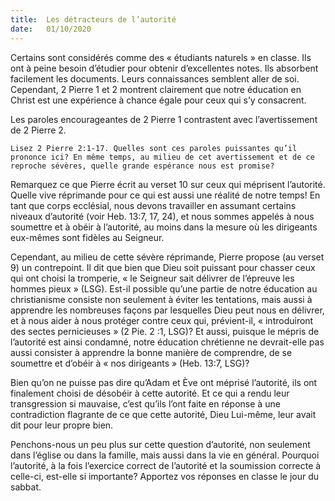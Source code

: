 ```yaml
---
title:  Les détracteurs de l’autorité
date:   01/10/2020
---
```


Certains sont considérés comme des « étudiants naturels » en classe. Ils ont à peine besoin d’étudier pour obtenir d’excellentes notes. Ils absorbent facilement les documents. Leurs connaissances semblent aller de soi. Cependant, 2 Pierre 1 et 2 montrent clairement que notre éducation en Christ est une expérience à chance égale pour ceux qui s’y consacrent.

Les paroles encourageantes de 2 Pierre 1 contrastent avec l’avertissement de 2 Pierre 2.

`Lisez 2 Pierre 2:1-17. Quelles sont ces paroles puissantes qu’il prononce ici? En même temps, au milieu de cet avertissement et de ce reproche sévères, quelle grande espérance nous est promise?`

Remarquez ce que Pierre écrit au verset 10 sur ceux qui méprisent l’autorité. Quelle vive réprimande pour ce qui est aussi une réalité de notre temps! En tant que corps ecclésial, nous devons travailler en assumant certains niveaux d’autorité (voir Heb. 13:7, 17, 24), et nous sommes appelés à nous soumettre et à obéir à l’autorité, au moins dans la mesure où les dirigeants eux-mêmes sont fidèles au Seigneur.

Cependant, au milieu de cette sévère réprimande, Pierre propose (au verset 9) un contrepoint. Il dit que bien que Dieu soit puissant pour chasser ceux qui ont choisi la tromperie, « le Seigneur sait délivrer de l’épreuve les hommes pieux » (LSG). Est-il possible qu’une partie de notre éducation au christianisme consiste non seulement à éviter les tentations, mais aussi à apprendre les nombreuses façons par lesquelles Dieu peut nous en délivrer, et à nous aider à nous protéger contre ceux qui, prévient-il, « introduiront des sectes pernicieuses » (2 Pie. 2 :1, LSG)? Et aussi, puisque le mépris de l’autorité est ainsi condamné, notre éducation chrétienne ne devrait-elle pas aussi consister à apprendre la bonne manière de comprendre, de se soumettre et d’obéir à « nos dirigeants » (Heb. 13:7, LSG)?

Bien qu’on ne puisse pas dire qu’Adam et Ève ont méprisé l’autorité, ils ont finalement choisi de désobéir à cette autorité. Et ce qui a rendu leur transgression si mauvaise, c’est qu’ils l’ont faite en réponse à une contradiction flagrante de ce que cette autorité, Dieu Lui-même, leur avait dit pour leur propre bien.

Penchons-nous un peu plus sur cette question d’autorité, non seulement dans l’église ou dans la famille, mais aussi dans la vie en général. Pourquoi l’autorité, à la fois l’exercice correct de l’autorité et la soumission correcte à celle-ci, est-elle si importante? Apportez vos réponses en classe le jour du sabbat.